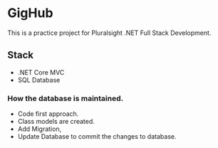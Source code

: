 # GigHub
This is a practice project for Pluralsight .NET Full Stack Development.

## Stack
- .NET Core MVC
- SQL Database

### How the database is maintained.
- Code first approach.
- Class models are created.
- Add Migration, 
- Update Database to commit the changes to database.
